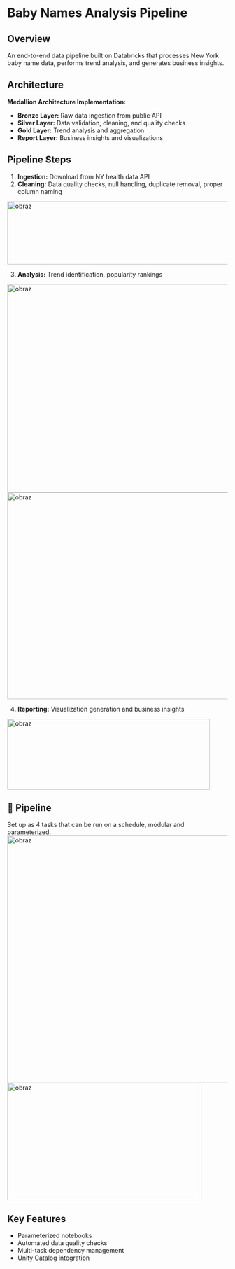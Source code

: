 # Baby Names Analysis Pipeline

## Overview
An end-to-end data pipeline built on Databricks that processes New York baby name data, performs trend analysis, and generates business insights.

## Architecture
**Medallion Architecture Implementation:**
- **Bronze Layer:** Raw data ingestion from public API
- **Silver Layer:** Data validation, cleaning, and quality checks  
- **Gold Layer:** Trend analysis and aggregation
- **Report Layer:** Business insights and visualizations

## Pipeline Steps
1. **Ingestion:** Download from NY health data API
2. **Cleaning:** Data quality checks, null handling, duplicate removal, proper column naming
<img width="649" height="144" alt="obraz" src="https://github.com/user-attachments/assets/7019a73f-9584-4f4c-b374-cff6851d7a10" />

3. **Analysis:** Trend identification, popularity rankings
<img width="904" height="476" alt="obraz" src="https://github.com/user-attachments/assets/9f2ebc1e-f52c-4cd0-8da8-4080dfe5a675" />
<img width="906" height="472" alt="obraz" src="https://github.com/user-attachments/assets/7aad81a5-8450-4d17-8aad-0a2780cc1951" />

4. **Reporting:** Visualization generation and business insights
<img width="463" height="162" alt="obraz" src="https://github.com/user-attachments/assets/b5c62270-3f30-45c7-bac6-854bda7afd11" />


## 📸 Pipeline
Set up as 4 tasks that can be run on a schedule, modular and parameterized.
<img width="809" height="565" alt="obraz" src="https://github.com/user-attachments/assets/a397e0fe-d216-4e38-a5da-99269525f0ca" />
<img width="444" height="268" alt="obraz" src="https://github.com/user-attachments/assets/f7a9a2fc-1736-44de-8ef8-1e719521518f" />

## Key Features
- Parameterized notebooks
- Automated data quality checks
- Multi-task dependency management
- Unity Catalog integration
